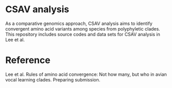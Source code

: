 # CSAV analysis
As a comparative genomics approach, CSAV analysis aims to identify convergent amino acid variants among species from polyphyletic clades. This repository includes source codes and data sets for CSAV analysis in Lee et al.

# Reference
Lee et al. Rules of amino acid convergence: Not how many, but who in avian vocal learning clades. Preparing submission.
